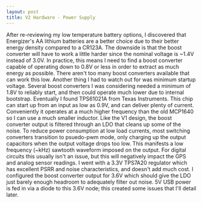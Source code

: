 ```yaml
---
layout: post
title: V2 Hardware - Power Supply
---
```


After re-reviewing my low temperature battery options, I discovered that Energizer's AA lithium batteries are a better choice due to their better energy density compared to a CR123A. The downside is that the boost converter will have to work a little harder since the nominal voltage is ~1.4V instead of 3.0V. In practice, this means I need to find a boost converter capable of operating down to 0.8V or less in order to extract as much energy as possible. There aren't too many boost converters available that can work this low. Another thing I had to watch out for was minimum startup voltage. Several boost converters I was considering needed a minimum of 1.8V to reliably start, and then could operate much lower due to internal bootstrap. Eventually I found TPS61021A from Texas Instruments. This chip can start up from an input as low as 0.9V, and can deliver plenty of current. Conveniently it operates at a much higher frequency than the old MCP1640 so I can use a much smaller inductor. Like the V1 design, the boost converter output is filtered through an LDO that cleans up some of the noise. To reduce power consumption at low load currents, most switching converters transition to psuedo-pwm mode, only charging up the output capacitors when the output voltage drops too low. This manifests a low frequency (~kHz) sawtooth waveform imposed on the output. For digital circuits this usually isn't an issue, but this will negatively impact the GPS and analog sensor readings. I went with a 3.3V TPS7A20 regulator which has excellent PSRR and noise characteristics, and doesn't add much cost. I configured the boost converter output for 3.6V which should give the LDO just barely enough headroom to adequately filter out noise. 5V USB power is fed in via a diode to this 3.6V node; this created some issues that I'll detail later. 
